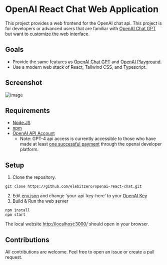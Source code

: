 # OpenAI React Chat Web Application

This project provides a web frontend for the OpenAI chat api. This project is for developers or advanced users that are familiar with [OpenAI Chat GPT](https://chat.openai.com/) but want to customize the web interface.

## Goals
* Provide the same features as [OpenAI Chat GPT](https://chat.openai.com/) and [OpenAI Playground](https://platform.openai.com/playground).
* Use a modern web stack of React, Tailwind CSS, and Typescript.

## Screenshot
![image](https://github.com/elebitzero/openai-react-chat/assets/42903164/8a0c6e3f-f484-470e-89d3-61f89996ebd1)

## Requirements

* [Node.JS](https://nodejs.dev/en/)
* [npm](https://www.npmjs.com/)
* [OpenAI API Account](https://openai.com/blog/openai-api)
  * Note: GPT-4 api access is currently accessible to those who have made at least [one successful payment](https://help.openai.com/en/articles/7102672-how-can-i-access-gpt-4) through the openai developer platform.


## Setup

1. Clone the repository.
```
git clone https://github.com/elebitzero/openai-react-chat.git
```
2. Edit [env.json](src/env.json) and change 'your-api-key-here' to your [OpenAI Key](https://platform.openai.com/account/api-keys)
3. Build & Run the web server
```
npm install
npm start
```
The local website [http://localhost:3000/](http://localhost:3000/) should open in your browser.

## Contributions

All contributions are welcome. Feel free to open an issue or create a pull request.
